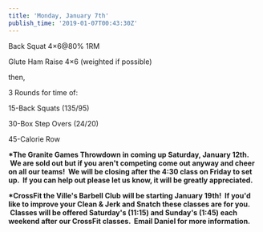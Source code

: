 ```yaml
---
title: 'Monday, January 7th'
publish_time: '2019-01-07T00:43:30Z'
---
```


Back Squat 4×6\@80% 1RM

Glute Ham Raise 4×6 (weighted if possible)

then,

3 Rounds for time of:

15-Back Squats (135/95)

30-Box Step Overs (24/20)

45-Calorie Row

**\*The Granite Games Throwdown in coming up Saturday, January 12th.  We
are sold out but if you aren't competing come out anyway and cheer on
all our teams!  We will be closing after the 4:30 class on Friday to set
up.  If you can help out please let us know, it will be greatly
appreciated.**

**\*CrossFit the Ville's Barbell Club will be starting January 19th!  If
you'd like to improve your Clean & Jerk and Snatch these classes are for
you.  Classes will be offered Saturday's (11:15) and Sunday's (1:45)
each weekend after our CrossFit classes.  Email Daniel for more
information.**
